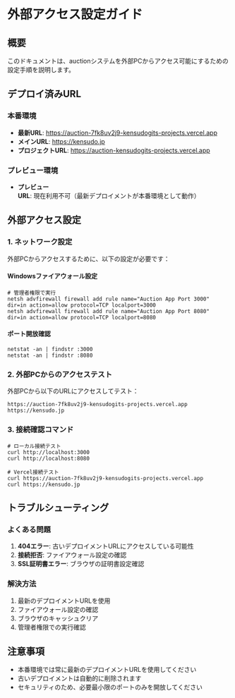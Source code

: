 # 外部アクセス設定ガイド

## 概要
このドキュメントは、auctionシステムを外部PCからアクセス可能にするための設定手順を説明します。

## デプロイ済みURL

### 本番環境
- **最新URL**: https://auction-7fk8uv2j9-kensudogits-projects.vercel.app
- **メインURL**: https://kensudo.jp
- **プロジェクトURL**: https://auction-kensudogits-projects.vercel.app

### プレビュー環境
- **プレビューURL**: 現在利用不可（最新デプロイメントが本番環境として動作）

## 外部アクセス設定

### 1. ネットワーク設定
外部PCからアクセスするために、以下の設定が必要です：

#### Windowsファイアウォール設定
```batch
# 管理者権限で実行
netsh advfirewall firewall add rule name="Auction App Port 3000" dir=in action=allow protocol=TCP localport=3000
netsh advfirewall firewall add rule name="Auction App Port 8080" dir=in action=allow protocol=TCP localport=8080
```

#### ポート開放確認
```batch
netstat -an | findstr :3000
netstat -an | findstr :8080
```

### 2. 外部PCからのアクセステスト
外部PCから以下のURLにアクセスしてテスト：
```
https://auction-7fk8uv2j9-kensudogits-projects.vercel.app
https://kensudo.jp
```

### 3. 接続確認コマンド
```batch
# ローカル接続テスト
curl http://localhost:3000
curl http://localhost:8080

# Vercel接続テスト
curl https://auction-7fk8uv2j9-kensudogits-projects.vercel.app
curl https://kensudo.jp
```

## トラブルシューティング

### よくある問題
1. **404エラー**: 古いデプロイメントURLにアクセスしている可能性
2. **接続拒否**: ファイアウォール設定の確認
3. **SSL証明書エラー**: ブラウザの証明書設定確認

### 解決方法
1. 最新のデプロイメントURLを使用
2. ファイアウォール設定の確認
3. ブラウザのキャッシュクリア
4. 管理者権限での実行確認

## 注意事項
- 本番環境では常に最新のデプロイメントURLを使用してください
- 古いデプロイメントは自動的に削除されます
- セキュリティのため、必要最小限のポートのみを開放してください
